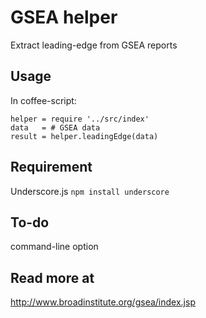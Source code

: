 # GSEA helper
Extract leading-edge from GSEA reports
## Usage
In coffee-script:
```coffee-script
helper = require '../src/index'
data   = # GSEA data
result = helper.leadingEdge(data)
```
## Requirement
Underscore.js `npm install underscore`
## To-do
command-line option
## Read more at
http://www.broadinstitute.org/gsea/index.jsp
